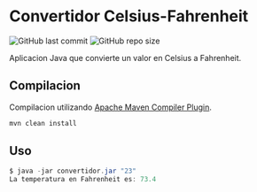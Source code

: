 # Convertidor Celsius-Fahrenheit
![GitHub last commit](https://img.shields.io/github/last-commit/sanchezih/convertidor-celsius-fahrenheit)
![GitHub repo size](https://img.shields.io/github/repo-size/sanchezih/convertidor-celsius-fahrenheit)

Aplicacion Java que convierte un valor en Celsius a Fahrenheit.

## Compilacion

Compilacion utilizando [Apache Maven Compiler Plugin](https://maven.apache.org/plugins/maven-compiler-plugin/).

```bash
mvn clean install
```

## Uso

```java
$ java -jar convertidor.jar "23"
La temperatura en Fahrenheit es: 73.4

```
